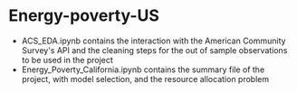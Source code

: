 # Energy-poverty-US


- ACS_EDA.ipynb contains the interaction with the American Community Survey's API and the cleaning steps for the out of sample observations to be used in the project
- Energy_Poverty_California.ipynb contains the summary file of the project, with model selection, and the resource allocation problem
